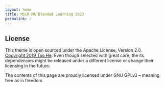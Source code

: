 ```yaml
---
layout: home
title: MSCR MA Blended Learning 2023
permalink: /
---
```


## License

This theme is open sourced under the Apache License, Version 2.0. [Copyright 2019 Tao He](https://github.com/sighingnow/jekyll-gitbook). Even though selected with great care, the its dependencies might be released under a different license or change their licensing in the future.

The contents of this page are proudly licensed under GNU GPLv3 – meaning free as in freedom. 
